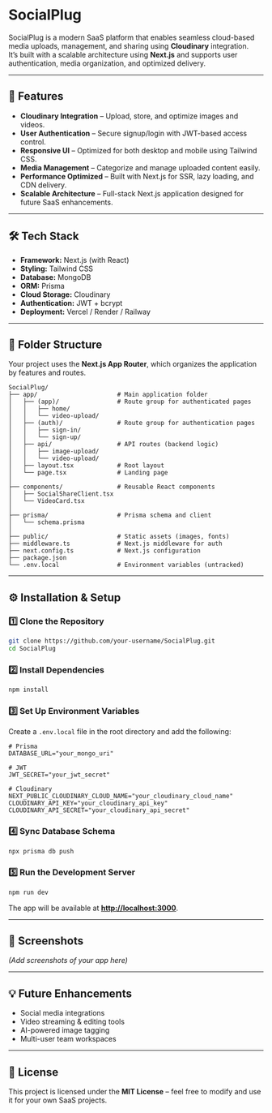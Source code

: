 # SocialPlug

SocialPlug is a modern SaaS platform that enables seamless cloud-based media uploads, management, and sharing using **Cloudinary** integration.  
It’s built with a scalable architecture using **Next.js** and supports user authentication, media organization, and optimized delivery.

---

## 🚀 Features

- **Cloudinary Integration** – Upload, store, and optimize images and videos.
- **User Authentication** – Secure signup/login with JWT-based access control.
- **Responsive UI** – Optimized for both desktop and mobile using Tailwind CSS.
- **Media Management** – Categorize and manage uploaded content easily.
- **Performance Optimized** – Built with Next.js for SSR, lazy loading, and CDN delivery.
- **Scalable Architecture** – Full-stack Next.js application designed for future SaaS enhancements.

---

## 🛠 Tech Stack

- **Framework:** Next.js (with React)
- **Styling:** Tailwind CSS
- **Database:** MongoDB
- **ORM:** Prisma
- **Cloud Storage:** Cloudinary
- **Authentication:** JWT + bcrypt
- **Deployment:** Vercel / Render / Railway

---

## 📂 Folder Structure

Your project uses the **Next.js App Router**, which organizes the application by features and routes.

```plaintext
SocialPlug/
├── app/                      # Main application folder
│   ├── (app)/                # Route group for authenticated pages
│   │   ├── home/
│   │   └── video-upload/
│   ├── (auth)/               # Route group for authentication pages
│   │   ├── sign-in/
│   │   └── sign-up/
│   ├── api/                  # API routes (backend logic)
│   │   ├── image-upload/
│   │   └── video-upload/
│   ├── layout.tsx            # Root layout
│   └── page.tsx              # Landing page
│
├── components/               # Reusable React components
│   ├── SocialShareClient.tsx
│   └── VideoCard.tsx
│
├── prisma/                   # Prisma schema and client
│   └── schema.prisma
│
├── public/                   # Static assets (images, fonts)
├── middleware.ts             # Next.js middleware for auth
├── next.config.ts            # Next.js configuration
├── package.json
└── .env.local                # Environment variables (untracked)
```

---

## ⚙️ Installation & Setup

### 1️⃣ Clone the Repository
```bash
git clone https://github.com/your-username/SocialPlug.git
cd SocialPlug
```

### 2️⃣ Install Dependencies
```bash
npm install
```

### 3️⃣ Set Up Environment Variables
Create a `.env.local` file in the root directory and add the following:

```env
# Prisma
DATABASE_URL="your_mongo_uri"

# JWT
JWT_SECRET="your_jwt_secret"

# Cloudinary
NEXT_PUBLIC_CLOUDINARY_CLOUD_NAME="your_cloudinary_cloud_name"
CLOUDINARY_API_KEY="your_cloudinary_api_key"
CLOUDINARY_API_SECRET="your_cloudinary_api_secret"
```

### 4️⃣ Sync Database Schema
```bash
npx prisma db push
```

### 5️⃣ Run the Development Server
```bash
npm run dev
```
The app will be available at **[http://localhost:3000](http://localhost:3000)**.

---

## 📸 Screenshots
*(Add screenshots of your app here)*

---

## 💡 Future Enhancements

- Social media integrations
- Video streaming & editing tools
- AI-powered image tagging
- Multi-user team workspaces

---

## 📜 License
This project is licensed under the **MIT License** – feel free to modify and use it for your own SaaS projects.
